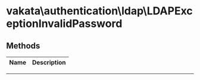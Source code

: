 # vakata\authentication\ldap\LDAPExceptionInvalidPassword


## Methods

| Name | Description |
|------|-------------|

---


